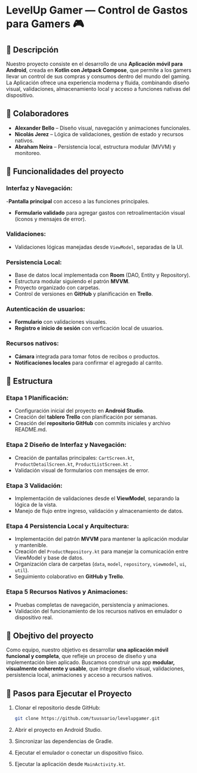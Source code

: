 # LevelUp Gamer — Control de Gastos para Gamers 🎮

## 📱 Descripción

Nuestro proyecto consiste en el desarrollo de una **Aplicación móvil para Android**, creada en **Kotlin con Jetpack Compose**, que permite a los gamers llevar un control de sus compras y consumos dentro del mundo del gaming. La Aplicación ofrece una experiencia moderna y fluida, combinando diseño visual, validaciones, almacenamiento local y acceso a funciones nativas del dispositivo.

## 📱 Colaboradores 

- **Alexander Bello** – Diseño visual, navegación y animaciones funcionales.  
- **Nicolás Jerez** – Lógica de validaciones, gestión de estado y recursos nativos.  
- **Abraham Neira** – Persistencia local, estructura modular (MVVM) y monitoreo.

## 📱 Funcionalidades del proyecto

### Interfaz y Navegación:
-**Pantalla principal** con acceso a las funciones principales.  
- **Formulario validado** para agregar gastos con retroalimentación visual (íconos y mensajes de error).  

### Validaciones:
- Validaciones lógicas manejadas desde `ViewModel`, separadas de la UI.

### Persistencia Local:
- Base de datos local implementada con **Room** (DAO, Entity y Repository).  
- Estructura modular siguiendo el patrón **MVVM**.  
- Proyecto organizado con carpetas.
- Control de versiones en **GitHub** y planificación en **Trello**.

### Autenticación de usuarios:
- **Formulario** con validaciones visuales.
- **Registro e inicio de sesión** con verficación local de usuarios.

### Recursos nativos:
- **Cámara** integrada para tomar fotos de recibos o productos.
- **Notificaciones locales** para confirmar el agregado al carrito.

## 📱 Estructura 

### Etapa 1 Planificación:
- Configuración inicial del proyecto en **Android Studio**.
- Creación del **tablero Trello** con planificación por semanas. 
- Creación del **repositorio GitHub** con commits iniciales y archivo README.md.

### Etapa 2 Diseño de Interfaz y Navegación:
- Creación de pantallas principales: `CartScreen.kt`, `ProductDetailScreen.kt`, `ProductListScreen.kt` .
- Validación visual de formularios con mensajes de error.  

### Etapa 3 Validación: 
- Implementación de validaciones desde el **ViewModel**, separando la lógica de la vista.
- Manejo de flujo entre ingreso, validación y almacenamiento de datos.

### Etapa 4 Persistencia Local y Arquitectura:
- Implementación del patrón **MVVM** para mantener la aplicación modular y mantenible.  
- Creación del `ProductRepository.kt` para manejar la comunicación entre ViewModel y base de datos.  
- Organización clara de carpetas (`data`, `model`, `repository`, `viewmodel`, `ui`, `util`).  
- Seguimiento colaborativo en **GitHub y Trello**.

### Etapa 5 Recursos Nativos y Animaciones:
- Pruebas completas de navegación, persistencia y animaciones.  
- Validación del funcionamiento de los recursos nativos en emulador o dispositivo real.

## 📱 Obejtivo del proyecto

Como equipo, nuestro objetivo es desarrollar **una aplicación móvil funcional y completa**, que refleje un proceso de diseño y una implementación bien aplicado. 
Buscamos construir una app **modular, visualmente coherente y usable**, que integre diseño visual, validaciones, persistencia local, animaciones y acceso a recursos nativos.

## 📱 Pasos para Ejecutar el Proyecto

1. Clonar el repositorio desde GitHub:  
   ```bash
   git clone https://github.com/tuusuario/levelupgamer.git
   
2. Abrir el proyecto en Android Studio.

3. Sincronizar las dependencias de Gradle.

4. Ejecutar el emulador o conectar un dispositivo físico.

5. Ejecutar la aplicación desde `MainActivity.kt`.
